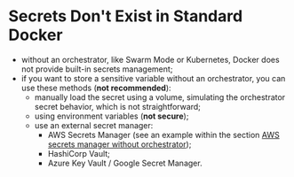 # Secrets Don't Exist in Standard Docker

- without an orchestrator, like Swarm Mode or Kubernetes, Docker does not provide built-in secrets management;
- if you want to store a sensitive variable without an orchestrator, you can use these methods (**not recommended**):
  - manually load the secret using a volume, simulating the orchestrator secret behavior, which is not straightforward;
  - using environment variables (**not secure**);
  - use an external secret manager:
    - AWS Secrets Manager (see an example within the section [AWS secrets manager without orchestrator](../../../../index.md));
    - HashiCorp Vault;
    - Azure Key Vault / Google Secret Manager.

